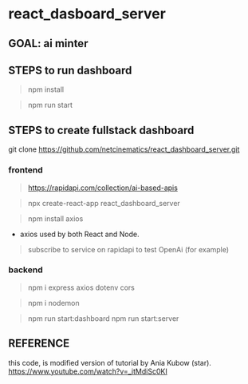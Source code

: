 # react_dasboard_server

## GOAL: ai minter 

## STEPS to run dashboard

> npm install

> npm run start

## STEPS to create fullstack dashboard

git clone https://github.com/netcinematics/react_dashboard_server.git

### frontend
> https://rapidapi.com/collection/ai-based-apis

> npx create-react-app react_dashboard_server  

> npm install axios

 - axios used by both React and Node.

> subscribe to service on rapidapi to test OpenAi (for example)

### backend

> npm i express axios dotenv cors

> npm i nodemon

> npm run start:dashboard
> npm run start:server


## REFERENCE
this code, is modified version of tutorial by Ania Kubow (star).
https://www.youtube.com/watch?v=_itMdiSc0KI

